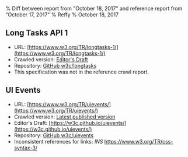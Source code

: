 % Diff between report from "October 18, 2017" and reference report from "October 17, 2017"
% Reffy
% October 18, 2017

## Long Tasks API 1

- URL: [https://www.w3.org/TR/longtasks-1/](https://www.w3.org/TR/longtasks-1/)
- Crawled version: [Editor's Draft](https://w3c.github.io/longtasks/)
- Repository: [GitHub w3c/longtasks](https://github.com/w3c/longtasks)
- This specification was not in the reference crawl report.


## UI Events

- URL: [https://www.w3.org/TR/uievents/](https://www.w3.org/TR/uievents/)
- Crawled version: [Latest published version](https://www.w3.org/TR/2016/WD-uievents-20160804/)
- Editor's Draft: [https://w3c.github.io/uievents/](https://w3c.github.io/uievents/)
- Repository: [GitHub w3c/uievents](https://github.com/w3c/uievents)
- Inconsistent references for links: *INS* https://www.w3.org/TR/css-syntax-3/


